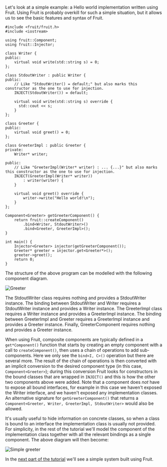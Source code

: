 Let's look at a simple example: a Hello world implementation written using Fruit. Using Fruit is probably overkill for such a simple situation, but it allows us to see the basic features and syntax of Fruit.

    #include <fruit/fruit.h>
    #include <iostream>
    
    using fruit::Component;
    using fruit::Injector;
    
    class Writer {
    public:
        virtual void write(std::string s) = 0;
    };
    
    class StdoutWriter : public Writer {
    public:
        // Like "StdoutWriter() = default;" but also marks this constructor as the one to use for injection.
        INJECT(StdoutWriter()) = default;
    
        virtual void write(std::string s) override {
          std::cout << s;
        }
    };
    
    class Greeter {
    public:
        virtual void greet() = 0;
    };
    
    class GreeterImpl : public Greeter {
    private:
        Writer* writer;
    
    public:
        // Like "GreeterImpl(Writer* writer) : ... {...}" but also marks this constructor as the one to use for injection.
        INJECT(GreeterImpl(Writer* writer))
            : writer(writer) {
        }
    
        virtual void greet() override {
            writer->write("Hello world!\n");
        }
    };
    
    Component<Greeter> getGreeterComponent() {
        return fruit::createComponent()
            .bind<Writer, StdoutWriter>()
            .bind<Greeter, GreeterImpl>();
    }
    
    int main() {
        Injector<Greeter> injector(getGreeterComponent());
        Greeter* greeter = injector.get<Greeter*>();
        greeter->greet();
        return 0;
    }

The structure of the above program can be modelled with the following component diagram.

![Greeter](https://sites.google.com/site/fruitlib/_/rsrc/1424518212968/tutorial/getting-started/greeter.png)

The StdoutWriter class requires nothing and provides a StdoutWriter instance. The binding between StdoutWriter and Writer requires a StdoutWriter instance and provides a Writer instance. The GreeterImpl class requires a Writer instance and provides a GreeterImpl instance. The binding between GreeterImpl and Greeter requires a GreeterImpl instance and provides a Greeter instance. Finally, GreeterComponent requires nothing and provides a Greeter instance.

When using Fruit, composite components are typically defined in a `get*Component()` function that starts by creating an empty component with a call to `createComponent()`, then uses a chain of operations to add sub-components. Here we only see the `bind<I, C>()` operation but there are several more. The result of the chain of operations is then converted with an implicit conversion to the desired component type (in this case, `Component<Greeter>`); during this conversion Fruit looks for constructors in the bound classes that are wrapped in `INJECT()` and this is how the other two components above were added. Note that a component does _not_ have to expose all bound interfaces, for example in this case we haven't exposed the Writer interface, and we haven't exposed any implementation classes. An alternative signature for `getGreeterComponent()` that returns a `Component<Greeter, Writer, GreeterImpl, StdoutWriter>` would also be allowed.

It's usually useful to hide information on concrete classes, so when a class is bound to an interface the implementation class is usually not provided. For simplicity, in the rest of the tutorial we'll model the component of the implementation class together with all the relevant bindings as a single component. The above diagram will then become:

![Simple greeter](https://sites.google.com/site/fruitlib/_/rsrc/1424518215413/tutorial/getting-started/simple_greeter.png)

In the [next part of the tutorial](simple-system) we'll see a simple system built using Fruit.
